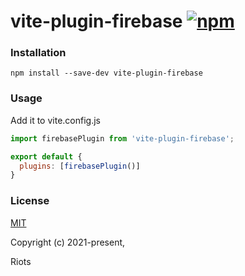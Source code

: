 # vite-plugin-firebase [![npm](https://img.shields.io/npm/v/vite-plugin-firebase.svg)](https://www.npmjs.com/package/vite-plugin-firebase)

### Installation

```
npm install --save-dev vite-plugin-firebase
```

### Usage

Add it to vite.config.js

```js
import firebasePlugin from 'vite-plugin-firebase';

export default {
  plugins: [firebasePlugin()]
}
```

### License

[MIT](https://opensource.org/licenses/MIT)

Copyright (c) 2021-present, <DIV>Riots
